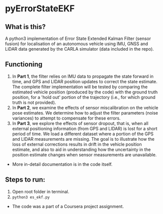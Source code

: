 # pyErrorStateEKF

## What is this?
A python3 implementation of Error State Extended Kalman Filter (sensor fusion) for localisation of an autonomous vehicle using IMU, GNSS and LiDAR data generated by the CARLA simulator (data included in the repo).

## Functioning
1. In **Part 1**, the filter relies on IMU data to propagate the state forward in time, and GPS and LIDAR position updates to correct the state estimate. The complete filter implementation will be tested by comparing the estimated vehicle position (produced by the code) with the ground truth position, for a 'hold out' portion of the trajectory (i.e., for which ground truth is not provided).
2. In **Part 2**, we examine the effects of sensor miscalibration on the vehicle pose estimates. We determine how to adjust the filter parameters (noise variances) to attempt to compensate for these errors.
3. In **Part 3**, we explore the effects of sensor dropout, that is, when all external positioning information (from GPS and LIDAR) is lost for a short period of time. We load a different dataset where a portion of the GPS and LIDAR measurements are missing. The goal is to illustrate how the loss of external corrections results in drift in the vehicle position estimate, and also to aid in understanding how the uncertainty in the position estimate changes when sensor measurements are unavailable.

- More in-detail documentation is in the code itself.

## Steps to run:
1. Open root folder in terminal.
2. `python3 es_ekf.py`

- The code was a part of a Coursera project assignment.
